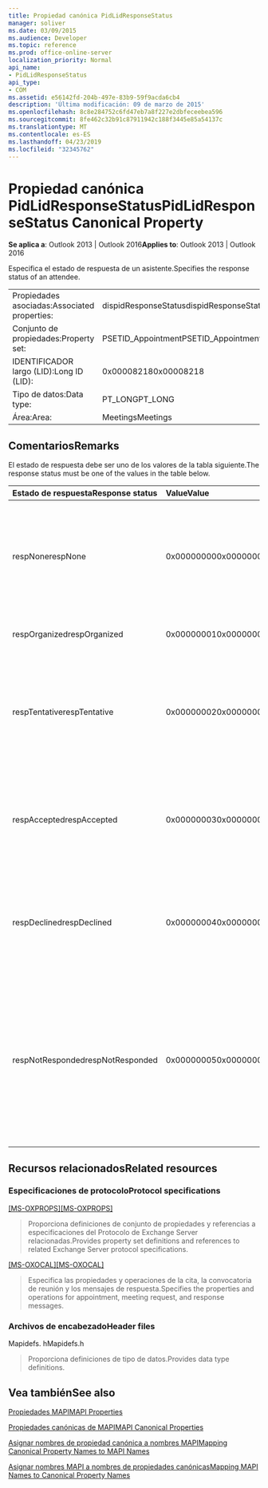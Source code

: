 ```yaml
---
title: Propiedad canónica PidLidResponseStatus
manager: soliver
ms.date: 03/09/2015
ms.audience: Developer
ms.topic: reference
ms.prod: office-online-server
localization_priority: Normal
api_name:
- PidLidResponseStatus
api_type:
- COM
ms.assetid: e56142fd-204b-497e-83b9-59f9acda6cb4
description: 'Última modificación: 09 de marzo de 2015'
ms.openlocfilehash: 8c8e284752c6fd47eb7a8f227e2dbfeceebea596
ms.sourcegitcommit: 8fe462c32b91c87911942c188f3445e85a54137c
ms.translationtype: MT
ms.contentlocale: es-ES
ms.lasthandoff: 04/23/2019
ms.locfileid: "32345762"
---
```

# <a name="pidlidresponsestatus-canonical-property"></a><span data-ttu-id="8aee1-103">Propiedad canónica PidLidResponseStatus</span><span class="sxs-lookup"><span data-stu-id="8aee1-103">PidLidResponseStatus Canonical Property</span></span>

  
  
<span data-ttu-id="8aee1-104">**Se aplica a**: Outlook 2013 | Outlook 2016</span><span class="sxs-lookup"><span data-stu-id="8aee1-104">**Applies to**: Outlook 2013 | Outlook 2016</span></span> 
  
<span data-ttu-id="8aee1-105">Especifica el estado de respuesta de un asistente.</span><span class="sxs-lookup"><span data-stu-id="8aee1-105">Specifies the response status of an attendee.</span></span>
  
|||
|:-----|:-----|
|<span data-ttu-id="8aee1-106">Propiedades asociadas:</span><span class="sxs-lookup"><span data-stu-id="8aee1-106">Associated properties:</span></span>  <br/> |<span data-ttu-id="8aee1-107">dispidResponseStatus</span><span class="sxs-lookup"><span data-stu-id="8aee1-107">dispidResponseStatus</span></span>  <br/> |
|<span data-ttu-id="8aee1-108">Conjunto de propiedades:</span><span class="sxs-lookup"><span data-stu-id="8aee1-108">Property set:</span></span>  <br/> |<span data-ttu-id="8aee1-109">PSETID_Appointment</span><span class="sxs-lookup"><span data-stu-id="8aee1-109">PSETID_Appointment</span></span>  <br/> |
|<span data-ttu-id="8aee1-110">IDENTIFICADOR largo (LID):</span><span class="sxs-lookup"><span data-stu-id="8aee1-110">Long ID (LID):</span></span>  <br/> |<span data-ttu-id="8aee1-111">0x00008218</span><span class="sxs-lookup"><span data-stu-id="8aee1-111">0x00008218</span></span>  <br/> |
|<span data-ttu-id="8aee1-112">Tipo de datos:</span><span class="sxs-lookup"><span data-stu-id="8aee1-112">Data type:</span></span>  <br/> |<span data-ttu-id="8aee1-113">PT_LONG</span><span class="sxs-lookup"><span data-stu-id="8aee1-113">PT_LONG</span></span>  <br/> |
|<span data-ttu-id="8aee1-114">Área:</span><span class="sxs-lookup"><span data-stu-id="8aee1-114">Area:</span></span>  <br/> |<span data-ttu-id="8aee1-115">Meetings</span><span class="sxs-lookup"><span data-stu-id="8aee1-115">Meetings</span></span>  <br/> |
   
## <a name="remarks"></a><span data-ttu-id="8aee1-116">Comentarios</span><span class="sxs-lookup"><span data-stu-id="8aee1-116">Remarks</span></span>

<span data-ttu-id="8aee1-117">El estado de respuesta debe ser uno de los valores de la tabla siguiente.</span><span class="sxs-lookup"><span data-stu-id="8aee1-117">The response status must be one of the values in the table below.</span></span>
  
|<span data-ttu-id="8aee1-118">**Estado de respuesta**</span><span class="sxs-lookup"><span data-stu-id="8aee1-118">**Response status**</span></span>|<span data-ttu-id="8aee1-119">**Value**</span><span class="sxs-lookup"><span data-stu-id="8aee1-119">**Value**</span></span>|<span data-ttu-id="8aee1-120">**Descripción**</span><span class="sxs-lookup"><span data-stu-id="8aee1-120">**Description**</span></span>|
|:-----|:-----|:-----|
|<span data-ttu-id="8aee1-121">respNone</span><span class="sxs-lookup"><span data-stu-id="8aee1-121">respNone</span></span>  <br/> |<span data-ttu-id="8aee1-122">0x00000000</span><span class="sxs-lookup"><span data-stu-id="8aee1-122">0x00000000</span></span>  <br/> |<span data-ttu-id="8aee1-123">No se requiere respuesta para este objeto.</span><span class="sxs-lookup"><span data-stu-id="8aee1-123">No response is required for this object.</span></span> <span data-ttu-id="8aee1-124">Este es el caso de objetos de cita y objetos de respuesta a la reunión.</span><span class="sxs-lookup"><span data-stu-id="8aee1-124">This is the case for appointment objects and meeting response objects.</span></span>  <br/> |
|<span data-ttu-id="8aee1-125">respOrganized</span><span class="sxs-lookup"><span data-stu-id="8aee1-125">respOrganized</span></span>  <br/> |<span data-ttu-id="8aee1-126">0x00000001</span><span class="sxs-lookup"><span data-stu-id="8aee1-126">0x00000001</span></span>  <br/> |<span data-ttu-id="8aee1-127">Esta reunión pertenece al organizador.</span><span class="sxs-lookup"><span data-stu-id="8aee1-127">This meeting belongs to the organizer.</span></span>  <br/> |
|<span data-ttu-id="8aee1-128">respTentative</span><span class="sxs-lookup"><span data-stu-id="8aee1-128">respTentative</span></span>  <br/> |<span data-ttu-id="8aee1-129">0x00000002</span><span class="sxs-lookup"><span data-stu-id="8aee1-129">0x00000002</span></span>  <br/> |<span data-ttu-id="8aee1-130">Este valor en la reunión del asistente indica que el asistente aceptó provisionalmente la convocatoria de reunión.</span><span class="sxs-lookup"><span data-stu-id="8aee1-130">This value on the attendee's meeting indicates that the attendee has tentatively accepted the meeting request.</span></span>  <br/> |
|<span data-ttu-id="8aee1-131">respAccepted</span><span class="sxs-lookup"><span data-stu-id="8aee1-131">respAccepted</span></span>  <br/> |<span data-ttu-id="8aee1-132">0x00000003</span><span class="sxs-lookup"><span data-stu-id="8aee1-132">0x00000003</span></span>  <br/> |<span data-ttu-id="8aee1-133">Este valor en la reunión del asistente t indica que el asistente ha aceptado la convocatoria de reunión.</span><span class="sxs-lookup"><span data-stu-id="8aee1-133">This value on the attendee's meeting t indicates that the attendee has accepted the meeting request.</span></span>  <br/> |
|<span data-ttu-id="8aee1-134">respDeclined</span><span class="sxs-lookup"><span data-stu-id="8aee1-134">respDeclined</span></span>  <br/> |<span data-ttu-id="8aee1-135">0x00000004</span><span class="sxs-lookup"><span data-stu-id="8aee1-135">0x00000004</span></span>  <br/> |<span data-ttu-id="8aee1-136">Este valor en la reunión del asistente indica que el asistente ha rechazado la convocatoria de reunión.</span><span class="sxs-lookup"><span data-stu-id="8aee1-136">This value on the attendee's meeting indicates that the attendee has declined the meeting request.</span></span>  <br/> |
|<span data-ttu-id="8aee1-137">respNotResponded</span><span class="sxs-lookup"><span data-stu-id="8aee1-137">respNotResponded</span></span>  <br/> |<span data-ttu-id="8aee1-138">0x00000005</span><span class="sxs-lookup"><span data-stu-id="8aee1-138">0x00000005</span></span>  <br/> |<span data-ttu-id="8aee1-139">Este valor en la reunión del asistente indica que el asistente todavía no ha respondido.</span><span class="sxs-lookup"><span data-stu-id="8aee1-139">This value on the attendee's meeting indicates the attendee has not yet responded.</span></span> <span data-ttu-id="8aee1-140">Este valor se encuentra en la convocatoria de reunión, la actualización de la reunión y la cancelación de la reunión.</span><span class="sxs-lookup"><span data-stu-id="8aee1-140">This value is on the meeting request, meeting update, and meeting cancelation.</span></span>  <br/> |
   
## <a name="related-resources"></a><span data-ttu-id="8aee1-141">Recursos relacionados</span><span class="sxs-lookup"><span data-stu-id="8aee1-141">Related resources</span></span>

### <a name="protocol-specifications"></a><span data-ttu-id="8aee1-142">Especificaciones de protocolo</span><span class="sxs-lookup"><span data-stu-id="8aee1-142">Protocol specifications</span></span>

<span data-ttu-id="8aee1-143">[[MS-OXPROPS]](https://msdn.microsoft.com/library/f6ab1613-aefe-447d-a49c-18217230b148%28Office.15%29.aspx)</span><span class="sxs-lookup"><span data-stu-id="8aee1-143">[[MS-OXPROPS]](https://msdn.microsoft.com/library/f6ab1613-aefe-447d-a49c-18217230b148%28Office.15%29.aspx)</span></span>
  
> <span data-ttu-id="8aee1-144">Proporciona definiciones de conjunto de propiedades y referencias a especificaciones del Protocolo de Exchange Server relacionadas.</span><span class="sxs-lookup"><span data-stu-id="8aee1-144">Provides property set definitions and references to related Exchange Server protocol specifications.</span></span>
    
<span data-ttu-id="8aee1-145">[[MS-OXOCAL]](https://msdn.microsoft.com/library/09861fde-c8e4-4028-9346-e7c214cfdba1%28Office.15%29.aspx)</span><span class="sxs-lookup"><span data-stu-id="8aee1-145">[[MS-OXOCAL]](https://msdn.microsoft.com/library/09861fde-c8e4-4028-9346-e7c214cfdba1%28Office.15%29.aspx)</span></span>
  
> <span data-ttu-id="8aee1-146">Especifica las propiedades y operaciones de la cita, la convocatoria de reunión y los mensajes de respuesta.</span><span class="sxs-lookup"><span data-stu-id="8aee1-146">Specifies the properties and operations for appointment, meeting request, and response messages.</span></span>
    
### <a name="header-files"></a><span data-ttu-id="8aee1-147">Archivos de encabezado</span><span class="sxs-lookup"><span data-stu-id="8aee1-147">Header files</span></span>

<span data-ttu-id="8aee1-148">Mapidefs. h</span><span class="sxs-lookup"><span data-stu-id="8aee1-148">Mapidefs.h</span></span>
  
> <span data-ttu-id="8aee1-149">Proporciona definiciones de tipo de datos.</span><span class="sxs-lookup"><span data-stu-id="8aee1-149">Provides data type definitions.</span></span>
    
## <a name="see-also"></a><span data-ttu-id="8aee1-150">Vea también</span><span class="sxs-lookup"><span data-stu-id="8aee1-150">See also</span></span>



[<span data-ttu-id="8aee1-151">Propiedades MAPI</span><span class="sxs-lookup"><span data-stu-id="8aee1-151">MAPI Properties</span></span>](mapi-properties.md)
  
[<span data-ttu-id="8aee1-152">Propiedades canónicas de MAPI</span><span class="sxs-lookup"><span data-stu-id="8aee1-152">MAPI Canonical Properties</span></span>](mapi-canonical-properties.md)
  
[<span data-ttu-id="8aee1-153">Asignar nombres de propiedad canónica a nombres MAPI</span><span class="sxs-lookup"><span data-stu-id="8aee1-153">Mapping Canonical Property Names to MAPI Names</span></span>](mapping-canonical-property-names-to-mapi-names.md)
  
[<span data-ttu-id="8aee1-154">Asignar nombres MAPI a nombres de propiedades canónicas</span><span class="sxs-lookup"><span data-stu-id="8aee1-154">Mapping MAPI Names to Canonical Property Names</span></span>](mapping-mapi-names-to-canonical-property-names.md)

